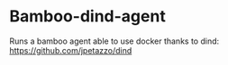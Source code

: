 # Bamboo-dind-agent

Runs a bamboo agent able to use docker thanks to dind: https://github.com/jpetazzo/dind
